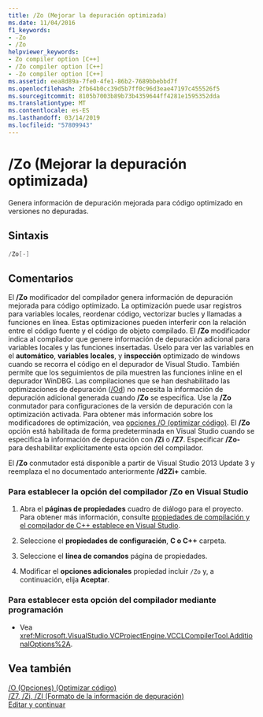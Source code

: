 ```yaml
---
title: /Zo (Mejorar la depuración optimizada)
ms.date: 11/04/2016
f1_keywords:
- -Zo
- /Zo
helpviewer_keywords:
- Zo compiler option [C++]
- /Zo compiler option [C++]
- -Zo compiler option [C++]
ms.assetid: eea8d89a-7fe0-4fe1-86b2-7689bbebbd7f
ms.openlocfilehash: 2fb64b0cc39d5b7ff0c96d3eae47197c455526f5
ms.sourcegitcommit: 8105b7003b89b73b4359644ff4281e1595352dda
ms.translationtype: MT
ms.contentlocale: es-ES
ms.lasthandoff: 03/14/2019
ms.locfileid: "57809943"
---
```

# <a name="zo-enhance-optimized-debugging"></a>/Zo (Mejorar la depuración optimizada)

Genera información de depuración mejorada para código optimizado en versiones no depuradas.

## <a name="syntax"></a>Sintaxis

```cpp
/Zo[-]
```

## <a name="remarks"></a>Comentarios

El **/Zo** modificador del compilador genera información de depuración mejorada para código optimizado. La optimización puede usar registros para variables locales, reordenar código, vectorizar bucles y llamadas a funciones en línea. Estas optimizaciones pueden interferir con la relación entre el código fuente y el código de objeto compilado. El **/Zo** modificador indica al compilador que genere información de depuración adicional para variables locales y las funciones insertadas. Úselo para ver las variables en el **automático**, **variables locales**, y **inspección** optimizado de windows cuando se recorra el código en el depurador de Visual Studio. También permite que los seguimientos de pila muestren las funciones inline en el depurador WinDBG. Las compilaciones que se han deshabilitado las optimizaciones de depuración ([/Od](od-disable-debug.md)) no necesita la información de depuración adicional generada cuando **/Zo** se especifica. Use la **/Zo** conmutador para configuraciones de la versión de depuración con la optimización activada. Para obtener más información sobre los modificadores de optimización, vea [opciones /O (optimizar código)](o-options-optimize-code.md). El **/Zo** opción está habilitada de forma predeterminada en Visual Studio cuando se especifica la información de depuración con **/Zi** o **/Z7**. Especificar **/Zo-** para deshabilitar explícitamente esta opción del compilador.

El **/Zo** conmutador está disponible a partir de Visual Studio 2013 Update 3 y reemplaza el no documentado anteriormente **/d2Zi+** cambie.

### <a name="to-set-the-zo-compiler-option-in-visual-studio"></a>Para establecer la opción del compilador /Zo en Visual Studio

1. Abra el **páginas de propiedades** cuadro de diálogo para el proyecto. Para obtener más información, consulte [propiedades de compilación y el compilador de C++ establece en Visual Studio](../working-with-project-properties.md).

1. Seleccione el **propiedades de configuración**, **C o C++** carpeta.

1. Seleccione el **línea de comandos** página de propiedades.

1. Modificar el **opciones adicionales** propiedad incluir `/Zo` y, a continuación, elija **Aceptar**.

### <a name="to-set-this-compiler-option-programmatically"></a>Para establecer esta opción del compilador mediante programación

- Vea <xref:Microsoft.VisualStudio.VCProjectEngine.VCCLCompilerTool.AdditionalOptions%2A>.

## <a name="see-also"></a>Vea también

[/O (Opciones) (Optimizar código)](o-options-optimize-code.md)<br/>
[/Z7, /Zi, /ZI (Formato de la información de depuración)](z7-zi-zi-debug-information-format.md)<br/>
[Editar y continuar](/visualstudio/debugger/edit-and-continue)

